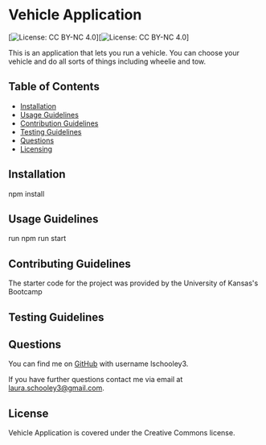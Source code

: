 # Vehicle Application 

[![License: CC BY-NC 4.0](https://img.shields.io/badge/License-CC_BY--NC_4.0-lightgrey.svg)][![License: CC BY-NC 4.0](https://img.shields.io/badge/License-CC_BY--NC_4.0-lightgrey.svg)]

This is an application that lets you run a vehicle. You can choose your vehicle and do all sorts of things including wheelie and tow. 

## Table of Contents

* [Installation](#installation)
* [Usage Guidelines](#usage-guidelines)
* [Contribution Guidelines](#contributing-guidelines)
* [Testing Guidelines](#testing-guidelines)
* [Questions](#questions)
* [Licensing](#license)  

## Installation

npm install


## Usage Guidelines

run npm run start

## Contributing Guidelines

The starter code for the project was provided by the University of Kansas's Bootcamp


## Testing Guidelines



## Questions

You can find me on [GitHub](https://github.com/lschooley3/) with username lschooley3.

If you have further questions contact me via email at laura.schooley3@gmail.com.

## License

Vehicle Application is covered under the Creative Commons license.

